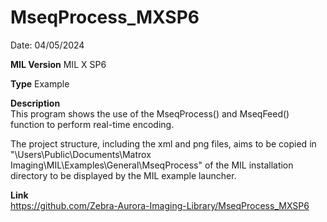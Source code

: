 # MseqProcess_MXSP6

Date: 04/05/2024

**MIL Version** MIL X SP6

**Type** Example

**Description**  
This program shows the use of the MseqProcess() and MseqFeed() function to perform real-time encoding.

The project structure, including the xml and png files, aims to be copied in "\Users\Public\Documents\Matrox Imaging\MIL\Examples\General\MseqProcess" of the MIL installation directory to be displayed by the MIL example launcher.

**Link**  
https://github.com/Zebra-Aurora-Imaging-Library/MseqProcess_MXSP6
